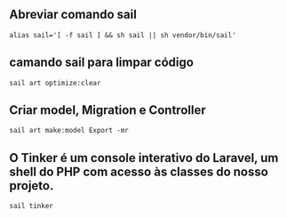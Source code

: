 ## Abreviar comando sail

    alias sail='[ -f sail ] && sh sail || sh vendor/bin/sail'
    
## camando sail para limpar código

    sail art optimize:clear

## Criar model, Migration e Controller

    sail art make:model Export -mr

## O Tinker é um console interativo do Laravel, um shell do PHP com acesso às classes do nosso projeto.
    sail tinker
